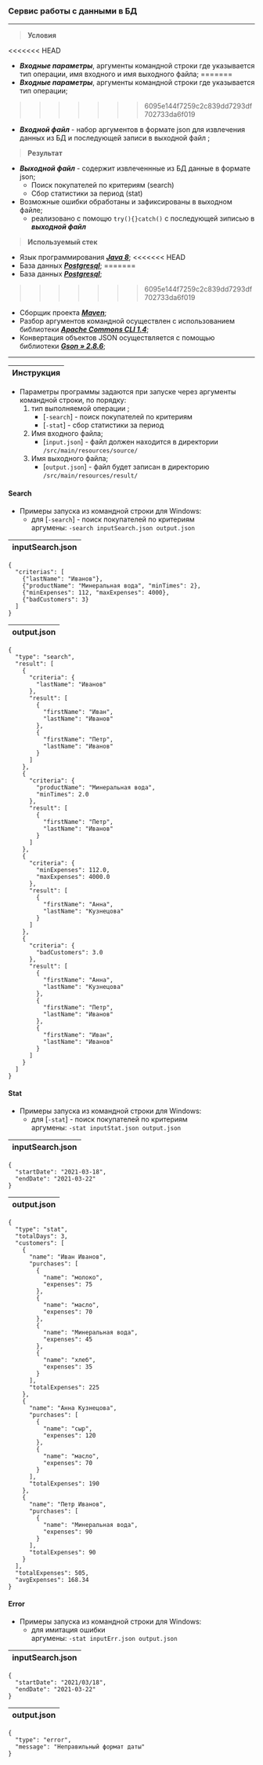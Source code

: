### Cервис работы с данными в БД

---
> **Условия**

<<<<<<< HEAD
 - **_Входные параметры_**, аргументы командной строки где указывается тип операции, имя входного и имя выходного файла;
=======
 - **_Входные параметры_**, аргументы командной строки где указывается тип операции;
>>>>>>> 6095e144f7259c2c839dd7293df702733da6f019
 - **_Входной файл_** - набор аргументов в формате json для извлечения данных из БД и последующей записи в выходной файл ;
 
> **Результат**

 - **_Выходной файл_** - содержит извлеченнные из БД данные в формате json;
     - Поиск покупателей по критериям (search)
     - Сбор статистики за период (stat)
 - Возможные ошибки обработаны и зафиксированы в выходном файле;
    - реализовано с помощю `try(){}catch()` с последующей зиписью в **_выходной файл_**
    
  > **Используемый стек**
   - Язык программирования [_**Java 8**_](https://www.oracle.com/java/technologies/javase/javase-jdk8-downloads.html "_**Java 8**_");
<<<<<<< HEAD
   - База данных [_**Postgresql**_](https://www.enterprisedb.com/downloads/postgres-postgresql-downloads "_**Postgresql**_");
=======
   - База данных [_**Postgresql**_](https://www.enterprisedb.com/downloads/postgres-postgresql-downloads  "_**Postgresql**_");
>>>>>>> 6095e144f7259c2c839dd7293df702733da6f019
   - Сборщик проекта [_**Maven**_](http://maven.apache.org "_**Maven**_");
   - Разбор аргументов командной осуществлен с использованием библиотеки [_**Apache Commons CLI 1.4**_](https://mvnrepository.com/artifact/commons-cli/commons-cli/1.4 "_**Apache Commons CLI 1.4**_");
   - Конвертация объектов JSON осуществляется с помощью библиотеки [_**Gson » 2.8.6**_](https://mvnrepository.com/artifact/com.google.code.gson/gson/2.8.6 "_**Gson » 2.8.6**_");
    
 ---
| Инструкция  | 
| ------------ | 
 
 - Параметры программы задаются при запуске через аргументы командной строки, по порядку:
   1. тип выполняемой операции ;
         - [`-search`] - поиск покупателей по критериям 
         - [`-stat`] - сбор статистики за период 
   1. Имя входного файла;   
         - [`input.json`] -  файл должен находится в директории `/src/main/resources/source/`
   1. Имя выходного файла;
         - [`output.json`] -  файл будет записан в директорию `/src/main/resources/result/`
         
  #### Search
- Примеры запуска из командной строки для Windows:
  - для [`-search`] - поиск покупателей по критериям <br>
  аргумены:
`-search inputSearch.json output.json`

| inputSearch.json  | 
| ------------ | 
    {
      "criterias": [
        {"lastName": "Иванов"},
        {"productName": "Минеральная вода", "minTimes": 2},
        {"minExpenses": 112, "maxExpenses": 4000},
        {"badCustomers": 3}
      ]
    }
| output.json  | 
| ------------ | 
    {
      "type": "search",
      "result": [
        {
          "criteria": {
            "lastName": "Иванов"
          },
          "result": [
            {
              "firstName": "Иван",
              "lastName": "Иванов"
            },
            {
              "firstName": "Петр",
              "lastName": "Иванов"
            }
          ]
        },
        {
          "criteria": {
            "productName": "Минеральная вода",
            "minTimes": 2.0
          },
          "result": [
            {
              "firstName": "Петр",
              "lastName": "Иванов"
            }
          ]
        },
        {
          "criteria": {
            "minExpenses": 112.0,
            "maxExpenses": 4000.0
          },
          "result": [
            {
              "firstName": "Анна",
              "lastName": "Кузнецова"
            }
          ]
        },
        {
          "criteria": {
            "badCustomers": 3.0
          },
          "result": [
            {
              "firstName": "Анна",
              "lastName": "Кузнецова"
            },
            {
              "firstName": "Петр",
              "lastName": "Иванов"
            },
            {
              "firstName": "Иван",
              "lastName": "Иванов"
            }
          ]
        }
      ]
    }
      
#### Stat
- Примеры запуска из командной строки для Windows:
   - для [`-stat`] - поиск покупателей по критериям <br>
   аргумены:
`-stat inputStat.json output.json`

| inputSearch.json  | 
| ------------ |  
    {
      "startDate": "2021-03-18",
      "endDate": "2021-03-22"
    }
    
| output.json  | 
| ------------ |

    {
      "type": "stat",
      "totalDays": 3,
      "customers": [
        {
          "name": "Иван Иванов",
          "purchases": [
            {
              "name": "молоко",
              "expenses": 75
            },
            {
              "name": "масло",
              "expenses": 70
            },
            {
              "name": "Минеральная вода",
              "expenses": 45
            },
            {
              "name": "хлеб",
              "expenses": 35
            }
          ],
          "totalExpenses": 225
        },
        {
          "name": "Анна Кузнецова",
          "purchases": [
            {
              "name": "сыр",
              "expenses": 120
            },
            {
              "name": "масло",
              "expenses": 70
            }
          ],
          "totalExpenses": 190
        },
        {
          "name": "Петр Иванов",
          "purchases": [
            {
              "name": "Минеральная вода",
              "expenses": 90
            }
          ],
          "totalExpenses": 90
        }
      ],
      "totalExpenses": 505,
      "avgExpenses": 168.34
    }
    
#### Error
- Примеры запуска из командной строки для Windows:
   - для имитация ошибки <br>
   аргумены:
`-stat inputErr.json output.json`

| inputSearch.json  | 
| ------------ |  
    {
      "startDate": "2021/03/18",
      "endDate": "2021-03-22"
    }
    
| output.json  | 
| ------------ |
    
    {
      "type": "error",
      "message": "Неправильный формат даты"
    }
